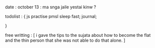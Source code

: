 date  : october 13 
 :  ma snga jaile yestai kinw ? 

 todolist  : {
    js practise 
    pmsl 
    sleep fast; 
    journal; 

 }

 free writting : [
    i gave the tips to the sujata about how to become the flat and the thin person that she was not able to do that alone. 
 ]
 